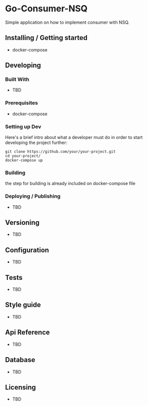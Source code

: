 # Go-Consumer-NSQ
Simple application on how to implement consumer with NSQ.

## Installing / Getting started
- docker-compose

## Developing

### Built With
- TBD

### Prerequisites
- docker-compose

### Setting up Dev

Here's a brief intro about what a developer must do in order to start developing
the project further:

```shell
git clone https://github.com/your/your-project.git
cd your-project/
docker-compose up
```

### Building
the step for building is already included on docker-compose file

### Deploying / Publishing
- TBD

## Versioning
- TBD

## Configuration
- TBD

## Tests
- TBD

## Style guide
- TBD

## Api Reference
- TBD

## Database
- TBD

## Licensing
- TBD